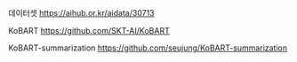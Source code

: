 데이터셋
https://aihub.or.kr/aidata/30713

KoBART
https://github.com/SKT-AI/KoBART

KoBART-summarization
https://github.com/seujung/KoBART-summarization